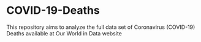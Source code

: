 # COVID-19-Deaths
This repository aims to analyze the full data set of Coronavirus (COVID-19) Deaths available at Our World in Data website

